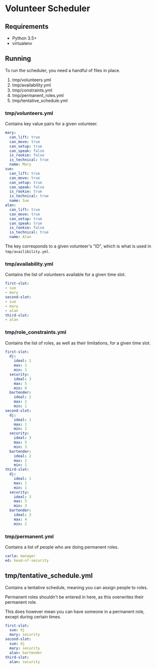 # Volunteer Scheduler

## Requirements

* Python 3.5+
* virtualenv

## Running

To run the scheduler, you need a handful of files in place.

1. tmp/volunteers.yml
2. tmp/availability.yml
3. tmp/constraints.yml
4. tmp/permanent_roles.yml
5. tmp/tentative_schedule.yml

### tmp/volunteers.yml

Contains key value pairs for a given volunteer.

```yml
mary:
  can_lift: true
  can_move: true
  can_setup: true
  can_speak: false
  is_rookie: false
  is_technical: true
  name: Mary
sue:
  can_lift: true
  can_move: true
  can_setup: true
  can_speak: false
  is_rookie: true
  is_technical: true
  name: Sue
alan:
  can_lift: true
  can_move: true
  can_setup: true
  can_speak: true
  is_rookie: false
  is_technical: true
  name: Alan
```

The key corresponds to a given volunteer's "ID", which is what is used in `tmp/availibility.yml`.

### tmp/availability.yml

Contains the list of volunteers available for a given time slot.

```yml
first-slot:
- sue
- mary
second-slot:
- sue
- mary
- alan
third-slot:
- alan
```

### tmp/role_constraints.yml

Contains the list of roles, as well as their limitations, for a given time slot.

```yml
first-slot:
  dj:
    ideal: 1
    max: 1
    min: 1
  security:
    ideal: 3
    max: 5
    min: 0
  bartender:
    ideal: 2
    max: 2
    min: 1
second-slot:
  dj:
    ideal: 1
    max: 1
    min: 1
  security:
    ideal: 3
    max: 5
    min: 3
  bartender:
    ideal: 2
    max: 2
    min: 1
third-slot:
  dj:
    ideal: 1
    max: 1
    min: 1
  security:
    ideal: 3
    max: 5
    min: 3
  bartender:
    ideal: 3
    max: 4
    min: 2
```

### tmp/permanent.yml

Contains a list of people who are doing permanent roles.

```yml
carla: manager
ed: head-of-security
```

## tmp/tentative_schedule.yml

Contains a tentative schedule, meaning you can assign people to roles.

Permanent roles shouldn't be entered in here, as this overwrites their permanent role.

This does however mean you can have someone in a permanent role, except during certain times.

```yml
first-slot:
  sue: dj
  mary: security
second-slot:
  sue: dj
  mary: security
  alan: bartender
third-slot:
  alan: security
```

